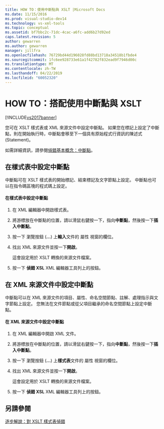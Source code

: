 ```yaml
---
title: HOW TO：使用中斷點與 XSLT |Microsoft Docs
ms.date: 11/15/2016
ms.prod: visual-studio-dev14
ms.technology: vs-xml-tools
ms.topic: conceptual
ms.assetid: bf7bbc2c-71dc-4cac-a6fc-add6b27d92ed
caps.latest.revision: 5
author: gewarren
ms.author: gewarren
manager: jillfra
ms.openlocfilehash: 76729bd44d196028fd88bd13718a34518b1fbde4
ms.sourcegitcommit: 1fc6ee928733e61a1f42782f832ead9f7946d00c
ms.translationtype: MT
ms.contentlocale: zh-TW
ms.lasthandoff: 04/22/2019
ms.locfileid: "60052320"
---
```

# <a name="how-to-use-breakpoints-with-xslt"></a>HOW TO：搭配使用中斷點與 XSLT
[!INCLUDE[vs2017banner](../includes/vs2017banner.md)]

您可在 XSLT 樣式表或 XML 來源文件中設定中斷點。 如果您在標記上設定了中斷點，則在開始執行時，中斷點會移至下一個具有原始程式行資訊的陳述式 (Statement)。  
  
 如需詳細資訊，請參閱[偵錯基本概念：中斷點](http://msdn.microsoft.com/752a02c2-0ac7-4c8b-aa1b-4b2b3b21152e)。  
  
## <a name="set-a-breakpoint-in-a-style-sheet"></a>在樣式表中設定中斷點  
 中斷點可在 XSLT 樣式表的開始標記、結束標記及文字節點上設定。 中斷點也可以在指令碼區塊的程式碼上設定。  
  
#### <a name="to-set-a-breakpoint-in-a-style-sheet"></a>在樣式表中設定中斷點  
  
1. 在 XML 編輯器中開啟樣式表。  
  
2. 將游標放在中斷點的位置，請以滑鼠右鍵按一下，指向**中斷點**，然後按一下**插入中斷點**。  
  
3. 按一下 瀏覽按鈕 (**...**) 上**輸入**文件的 屬性 視窗的欄位。  
  
4. 找出 XML 來源文件並按一下**開啟**。  
  
     這會設定用於 XSLT 轉換的來源文件檔案。  
  
5. 按一下 **偵錯 XSL** XML 編輯器工具列上的按鈕。  
  
## <a name="set-a-breakpoint-in-an-xml-source-document"></a>在 XML 來源文件中設定中斷點  
 中斷點可以在 XML 來源文件的項目、屬性、命名空間節點、註解、處理指示與文字節點上設定。 您無法在文件節點或從父項目繼承的命名空間節點上設定中斷點。  
  
#### <a name="to-set-a-breakpoint-in-an-xml-source-document"></a>在 XML 來源文件中設定中斷點  
  
1. 在 XML 編輯器中開啟 XML 文件。  
  
2. 將游標放在中斷點的位置，請以滑鼠右鍵按一下，指向**中斷點**，然後按一下**插入中斷點**。  
  
3. 按一下 瀏覽按鈕 (**...**) 上**樣式表**文件的 屬性 視窗的欄位。  
  
4. 找出 XML 來源文件並按一下**開啟**。  
  
     這會設定用於 XSLT 轉換的來源文件檔案。  
  
5. 按一下 **偵錯 XSL** XML 編輯器工具列上的按鈕。  
  
## <a name="see-also"></a>另請參閱  
 [逐步解說：對 XSLT 樣式表偵錯](../xml-tools/walkthrough-debug-an-xslt-style-sheet.md)
